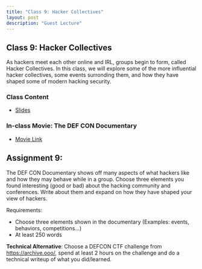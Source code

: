 ```yaml
---
title: "Class 9: Hacker Collectives"
layout: post
description: "Guest Lecture"
---
```


## Class 9: Hacker Collectives
As hackers meet each other online and IRL, groups begin to form, called Hacker Collectives. 
In this class, we will explore some of the more influential hacker collectives, some events surronding them, and how they have shaped some of modern hacking security. 

### Class Content 
- [Slides](https://docs.google.com/presentation/d/1zQoCLUwiWfbf1OcoSm9UGSri9O3b_xSMwDqcDGaihng/edit?usp=sharing)

### In-class Movie: The DEF CON Documentary
- [Movie Link](https://www.youtube.com/watch?v=3ctQOmjQyYg)


## Assignment 9:
The DEF CON Documentary shows off many aspects of what hackers like and how they may behave while in a group. Choose three elements you found interesting (good or bad) about the hacking community and conferences. Write about them and expand on how they have shaped your view of hackers. 

Requirements:
- Choose three elements shown in the documentary (Examples: events, behaviors, competitions…)
- At least 250 words

**Technical Alternative**:
Choose a DEFCON CTF challenge from https://archive.ooo/, spend at least 2 hours on the challenge and do a technical writeup of what you did/learned.